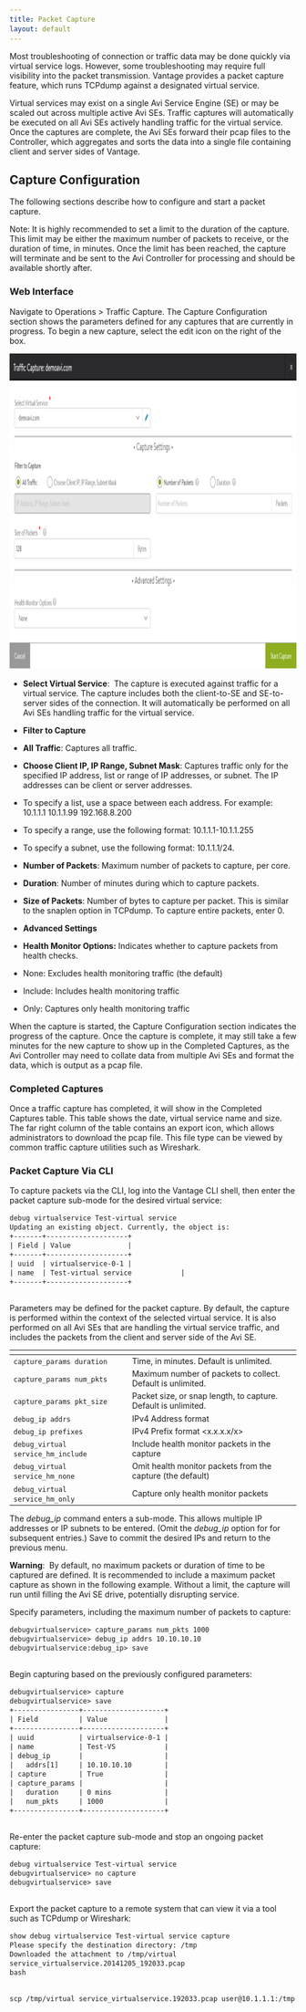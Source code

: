 ```yaml
---
title: Packet Capture
layout: default
---
```

Most troubleshooting of connection or traffic data may be done quickly via virtual service logs. However, some troubleshooting may require full visibility into the packet transmission. Vantage provides a packet capture feature, which runs TCPdump against a designated virtual service.

Virtual services may exist on a single Avi Service Engine (SE) or may be scaled out across multiple active Avi SEs. Traffic captures will automatically be executed on all Avi SEs actively handling traffic for the virtual service. Once the captures are complete, the Avi SEs forward their pcap files to the Controller, which aggregates and sorts the data into a single file containing client and server sides of Vantage.

## Capture Configuration

The following sections describe how to configure and start a packet capture.

Note: It is highly recommended to set a limit to the duration of the capture. This limit may be either the maximum number of packets to receive, or the duration of time, in minutes. Once the limit has been reached, the capture will terminate and be sent to the Avi Controller for processing and should be available shortly after.

### Web Interface

Navigate to Operations > Traffic Capture. The Capture Configuration section shows the parameters defined for any captures that are currently in progress. To begin a new capture, select the edit icon on the right of the box.

<a href="img/packet-capture2.png"><img src="img/packet-capture2.png" alt="packet-capture2" width="1121" height="553"></a>

* **Select Virtual Service**:  The capture is executed against traffic for a virtual service. The capture includes both the client-to-SE and SE-to-server sides of the connection. It will automatically be performed on all Avi SEs handling traffic for the virtual service.
* **Filter to Capture**

* **All Traffic**: Captures all traffic.
* **Choose Client IP, IP Range, Subnet Mask**: Captures traffic only for the specified IP address, list or range of IP addresses, or subnet. The IP addresses can be client or server addresses.

* To specify a list, use a space between each address. For example: 10.1.1.1 10.1.1.99 192.168.8.200
* To specify a range, use the following format: 10.1.1.1-10.1.1.255
* To specify a subnet, use the following format: 10.1.1.1/24.
* **Number of Packets**: Maximum number of packets to capture, per core.
* **Duration**: Number of minutes during which to capture packets.
* **Size of Packets**: Number of bytes to capture per packet. This is similar to the snaplen option in TCPdump. To capture entire packets, enter 0.

* **Advanced Settings**

* **Health Monitor Options:** Indicates whether to capture packets from health checks.

* None: Excludes health monitoring traffic (the default)
* Include: Includes health monitoring traffic
* Only: Captures only health monitoring traffic

When the capture is started, the Capture Configuration section indicates the progress of the capture. Once the capture is complete, it may still take a few minutes for the new capture to show up in the Completed Captures, as the Avi Controller may need to collate data from multiple Avi SEs and format the data, which is output as a pcap file.

### Completed Captures

Once a traffic capture has completed, it will show in the Completed Captures table. This table shows the date, virtual service name and size. The far right column of the table contains an export icon, which allows administrators to download the pcap file. This file type can be viewed by common traffic capture utilities such as Wireshark.

### Packet Capture Via CLI

To capture packets via the CLI, log into the Vantage CLI shell, then enter the packet capture sub-mode for the desired virtual service:
<pre class="command-line language-bash" data-prompt=": >" data-output="2-99"><code>debug virtualservice Test-virtual service
Updating an existing object. Currently, the object is:
+-------+--------------------+
| Field | Value              |
+-------+--------------------+
| uuid  | virtualservice-0-1 |
| name  | Test-virtual service            |
+-------+--------------------+
 </code></pre>

Parameters may be defined for the packet capture. By default, the capture is performed within the context of the selected virtual service. It is also performed on all Avi SEs that are handling the virtual service traffic, and includes the packets from the client and server side of the Avi SE.

<table class="table table-hover"> 
 <thead> 
  <tr> 
   <th></th> 
   <th></th> 
  </tr> 
 </thead> 
 <tbody> 
  <tr> 
   <td><code>capture_params duration</code></td> 
   <td>Time, in minutes. Default is unlimited.</td> 
  </tr> 
  <tr> 
   <td><code>capture_params num_pkts</code></td> 
   <td>Maximum number of packets to collect. Default is unlimited.</td> 
  </tr> 
  <tr> 
   <td><code>capture_params pkt_size</code></td> 
   <td>Packet size, or snap length, to capture. Default is unlimited.</td> 
  </tr> 
  <tr> 
   <td><code>debug_ip addrs</code></td> 
   <td>IPv4 Address format</td> 
  </tr> 
  <tr> 
   <td><code>debug_ip prefixes</code></td> 
   <td>IPv4 Prefix format &lt;x.x.x.x/x&gt;</td> 
  </tr> 
  <tr> 
   <td><code>debug_virtual service_hm_include</code></td> 
   <td>Include health monitor packets in the capture</td> 
  </tr> 
  <tr> 
   <td><code>debug_virtual service_hm_none</code></td> 
   <td>Omit health monitor packets from the capture (the default)</td> 
  </tr> 
  <tr> 
   <td><code>debug_virtual service_hm_only</code></td> 
   <td>Capture only health monitor packets</td> 
  </tr> 
 </tbody> 
</table>

The *debug_ip* command enters a sub-mode. This allows multiple IP addresses or IP subnets to be entered. (Omit the *debug_ip* option for for subsequent entries.) Save to commit the desired IPs and return to the previous menu.

**Warning**:  By default, no maximum packets or duration of time to be captured are defined. It is recommended to include a maximum packet capture as shown in the following example. Without a limit, the capture will run until filling the Avi SE drive, potentially disrupting service.

Specify parameters, including the maximum number of packets to capture:
<pre class="command-line language-bash" data-prompt=": >" data-output="1-99"><code>debugvirtualservice&gt; capture_params num_pkts 1000
debugvirtualservice&gt; debug_ip addrs 10.10.10.10
debugvirtualservice:debug_ip&gt; save
 </code></pre>

Begin capturing based on the previously configured parameters:

<pre class="command-line language-bash" data-prompt=": >" data-output="3-99"><code>debugvirtualservice&gt; capture
debugvirtualservice&gt; save
+----------------+--------------------+
| Field          | Value              |
+----------------+--------------------+
| uuid           | virtualservice-0-1 |
| name           | Test-VS            |
| debug_ip       |                    |
|   addrs[1]     | 10.10.10.10        |
| capture        | True               |
| capture_params |                    |
|   duration     | 0 mins             |
|   num_pkts     | 1000               |
+----------------+--------------------+
 </code></pre>

Re-enter the packet capture sub-mode and stop an ongoing packet capture:

<pre class="command-line language-bash" data-prompt=": >" data-output="1-99"><code>debug virtualservice Test-virtual service
debugvirtualservice&gt; no capture
debugvirtualservice&gt; save
 </code></pre>

Export the packet capture to a remote system that can view it via a tool such as TCPdump or Wireshark:

<pre class="command-line language-bash" data-prompt=": >" data-output="1-99"><code>show debug virtualservice Test-virtual service capture
Please specify the destination directory: /tmp
Downloaded the attachment to /tmp/virtual service_virtualservice.20141205_192033.pcap
bash
 </code></pre> <pre class="command-line language-bash" data-prompt="root@avi-CTRL:~#"><code>scp /tmp/virtual service_virtualservice.192033.pcap user@10.1.1.1:/tmp</code></pre>